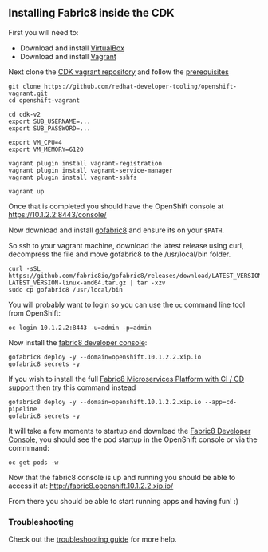## Installing Fabric8 inside the CDK

First you will need to:

* Download and install [VirtualBox](https://www.virtualbox.org/wiki/Downloads)
* Download and install [Vagrant](http://www.vagrantup.com/downloads.html)

Next clone the [CDK vagrant repository](https://github.com/redhat-developer-tooling/openshift-vagrant) and follow the [prerequisites](https://github.com/redhat-developer-tooling/openshift-vagrant#prerequisites)

```
git clone https://github.com/redhat-developer-tooling/openshift-vagrant.git
cd openshift-vagrant

cd cdk-v2
export SUB_USERNAME=...
export SUB_PASSWORD=...  

export VM_CPU=4
export VM_MEMORY=6120

vagrant plugin install vagrant-registration
vagrant plugin install vagrant-service-manager
vagrant plugin install vagrant-sshfs

vagrant up
```

Once that is completed you should have the OpenShift console at https://10.1.2.2:8443/console/

Now download and install [gofabric8](https://github.com/fabric8io/gofabric8/releases) and ensure its on your `$PATH`.

So ssh to your vagrant machine, download the latest release using curl, decompress the file and move gofabric8 to the /usr/local/bin folder.

```
curl -sSL https://github.com/fabric8io/gofabric8/releases/download/LATEST_VERSION/gofabric8-LATEST_VERSION-linux-amd64.tar.gz | tar -xzv
sudo cp gofabric8 /usr/local/bin
```

You will probably want to login so you can use the `oc` command line tool from OpenShift:

```
oc login 10.1.2.2:8443 -u=admin -p=admin
```

Now install the [fabric8 developer console](../console.html):
```
gofabric8 deploy -y --domain=openshift.10.1.2.2.xip.io
gofabric8 secrets -y
```

If you wish to install the full [Fabric8 Microservices Platform with CI / CD support](../cdelivery.html) then try this command instead
```
gofabric8 deploy -y --domain=openshift.10.1.2.2.xip.io --app=cd-pipeline
gofabric8 secrets -y
```

It will take a few moments to startup and download the [Fabric8 Developer Console](../console.html), you should see the pod startup in the OpenShift console or via the commmand:
```
oc get pods -w
```

Now that the fabric8 console is up and running you should be able to access it at: http://fabric8.openshift.10.1.2.2.xip.io/

From there you should be able to start running apps and having fun! :) 


### Troubleshooting

Check out the [troubleshooting guide](troubleshooting.html) for more help.
